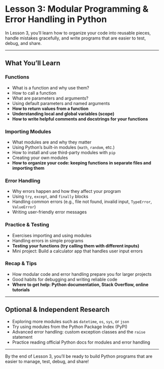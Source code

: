 # Lesson 3: Modular Programming & Error Handling in Python

In Lesson 3, you’ll learn how to organize your code into reusable pieces, handle mistakes gracefully, and write programs that are easier to test, debug, and share.

---

## What You’ll Learn

### Functions
- What is a function and why use them?
- How to call a function
- What are parameters and arguments?
- Using default parameters and named arguments
- **How to return values from a function**
- **Understanding local and global variables (scope)**
- **How to write helpful comments and docstrings for your functions**

### Importing Modules
- What modules are and why they matter
- Using Python’s built-in modules (`math`, `random`, etc.)
- How to install and use third-party modules with `pip`
- Creating your own modules
- **How to organize your code: keeping functions in separate files and importing them**

### Error Handling
- Why errors happen and how they affect your program
- Using `try`, `except`, and `finally` blocks
- Handling common errors (e.g., file not found, invalid input, `TypeError`, `ValueError`)
- Writing user-friendly error messages

### Practice & Testing
- Exercises importing and using modules
- Handling errors in simple programs
- **Testing your functions (try calling them with different inputs)**
- Mini project: Build a calculator app that handles user input errors

### Recap & Tips
- How modular code and error handling prepare you for larger projects
- Good habits for debugging and writing reliable code
- **Where to get help: Python documentation, Stack Overflow, online tutorials**

---

## Optional & Independent Research

- Exploring more modules such as `datetime`, `os`, `sys`, or `json`
- Try using modules from the Python Package Index (PyPI)
- Advanced error handling: custom exception classes and the `raise` statement
- Practice reading official Python docs for modules and error handling

---

By the end of Lesson 3, you’ll be ready to build Python programs that are easier to manage, test, debug, and share!
